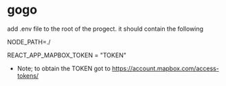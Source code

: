 # gogo

add .env file to the root of the progect.
it should contain the following


NODE_PATH=./


REACT_APP_MAPBOX_TOKEN = "TOKEN"



- Note; to obtain the TOKEN got to https://account.mapbox.com/access-tokens/

